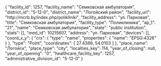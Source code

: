 {
    "facility_id": 1257,
    "facility_name": "Семковская амбулатория",
    "district_id": "5-12-0",
    "district_name": "Логойский район",
    "facility_url": "http:\/\/mcrb.by\/index.php\/polikliniki",
    "facility_address": "ул. Парковая",
    "title": "Семковская амбулатория",
    "facility_type": "Поликлиника",
    "ap_1": "21",
    "name": "Семковская амбулатория",
    "state": "public institution",
    "stats": [],
    "med_id": 10215607,
    "address": "ул. Парковая",
    "devices": [],
    "coord_x_y": {
        "crs": {
            "type": "name",
            "properties": {
                "name": "EPSG:4326"
            }
        },
        "type": "Point",
        "coordinates": [
            27.4389,
            54.0103
        ]
    },
    "place_name": "Логойск",
    "place_type": "city",
    "localties_key": 114,
    "year_of_closing": null,
    "year_of_opening": "0",
    "healthcare_facility_key": 1257,
    "administrative_division_id": "5-12-0"
}